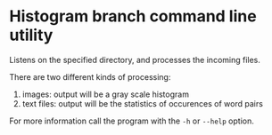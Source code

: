 # Histogram branch command line utility

Listens on the specified directory, and processes the incoming files.

There are two different kinds of processing:

1. images: output will be a gray scale histogram
2. text files: output will be the statistics of occurences of word pairs

For more information call the program with the `-h` or `--help` option.
